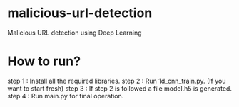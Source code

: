 # malicious-url-detection
Malicious URL detection using Deep Learning

# How to run?
step 1 : Install all the required libraries.
step 2 : Run 1d_cnn_train.py. (If you want to start fresh)
step 3 : If step 2 is followed a file model.h5 is generated.
step 4 : Run main.py for final operation.
